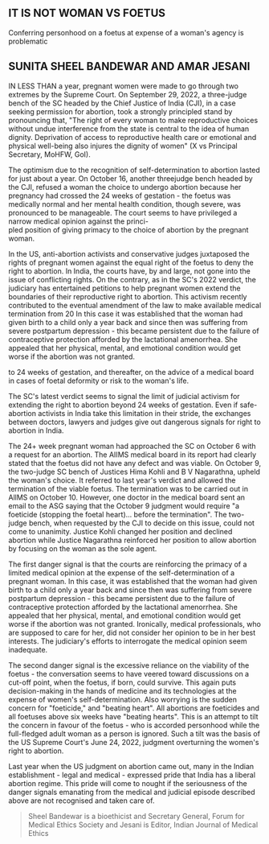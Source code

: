 ## IT IS NOT WOMAN VS FOETUS

Conferring personhood on a foetus at expense of a woman's agency is problematic

## SUNITA SHEEL BANDEWAR AND AMAR JESANI

IN LESS THAN a year, pregnant women were made to go through two extremes by the Supreme Court. On September 29, 2022, a three-judge bench of the SC headed by the Chief Justice of India (CJI), in a case seeking permission for abortion, took a strongly principled stand by pronouncing that, "The right of every woman to make reproductive choices without undue interference from the state is central to the idea of human dignity. Deprivation of access to reproductive health care or emotional and physical well-being also injures the dignity of women" (X vs Principal<br>Secretary, MoHFW, GoI).

The optimism due to the recognition of self-determination to abortion lasted for just about a year. On October 16, another threejudge bench headed by the CJI, refused a woman the choice to undergo abortion because her pregnancy had crossed the 24 weeks of gestation - the foetus was medically normal and her mental health condition, though severe, was pronounced to be manageable. The court seems to have privileged a narrow medical opinion against the princi-<br>pled position of giving primacy to the choice of abortion by the pregnant woman.

In the US, anti-abortion activists and conservative judges juxtaposed the rights of pregnant women against the equal right of the foetus to deny the right to abortion. In India, the courts have, by and large, not gone into the issue of conflicting rights. On the contrary, as in the SC's 2022 verdict, the judiciary has entertained petitions to help pregnant women extend the boundaries of their reproductive right to abortion. This activism recently contributed to the eventual amendment of the law to make available medical termination from 20 In this case it was established that the woman had given birth to a child only a year back and since then was suffering from severe postpartum depression - this became persistent due to the failure of contraceptive protection afforded by the lactational amenorrhea. She appealed that her physical, mental, and emotional condition would get worse if the abortion was not granted.

to 24 weeks of gestation, and thereafter, on the advice of a medical board in cases of foetal deformity or risk to the woman's life.

The SC's latest verdict seems to signal the limit of judicial activism for extending the right to abortion beyond 24 weeks of gestation. Even if safe-abortion activists in India take this limitation in their stride, the exchanges between doctors, lawyers and judges give out dangerous signals for right to abortion in India.

The 24+ week pregnant woman had approached the SC on October 6 with a request for an abortion. The AIIMS medical board in its report had clearly stated that the foetus did not have any defect and was viable. On October 9, the two-judge SC bench of Justices Hima Kohli and B V Nagarathna, upheld the woman's choice. It referred to last year's verdict and allowed the termination of the viable foetus. The termination was to be carried out in AllMS on October 10. However, one doctor in the medical board sent an email to the ASG saying that the October 9 judgment would require "a foeticide (stopping the foetal heart)... before the termination". The two-judge bench, when requested by the CJI to decide on this issue, could not come to unanimity. Justice Kohli changed her position and declined abortion while Justice Nagarathna reinforced her position to allow abortion by focusing on the woman as the sole agent.

The first danger signal is that the courts are reinforcing the primacy of a limited medical opinion at the expense of the self-determination of a pregnant woman. In this case, it was established that the woman had given birth to a child only a year back and since then was suffering from severe postpartum depression - this became persistent due to the failure of contraceptive protection afforded by the lactational amenorrhea. She appealed that her physical, mental, and emotional condition would get worse if the abortion was not granted. Ironically, medical professionals, who are supposed to care for her, did not consider her opinion to be in her best interests. The judiciary's efforts to interrogate the medical opinion seem inadequate.

The second danger signal is the excessive reliance on the viability of the foetus - the conversation seems to have veered toward discussions on a cut-off point, when the foetus, if born, could survive. This again puts decision-making in the hands of medicine and its technologies at the expense of women's self-determination. Also worrying is the sudden concern for "foeticide," and "beating heart". All abortions are foeticides and all foetuses above six weeks have "beating hearts". This is an attempt to tilt the concern in favour of the foetus - who is accorded personhood while the full-fledged adult woman as a person is ignored. Such a tilt was the basis of the US Supreme Court's June 24, 2022, judgment overturning the women's right to abortion.

Last year when the US judgment on abortion came out, many in the Indian establishment - legal and medical - expressed pride that India has a liberal abortion regime. This pride will come to nought if the seriousness of the danger signals emanating from the medical and judicial episode described above are not recognised and taken care of.

> Sheel Bandewar is a bioethicist and Secretary General, Forum for Medical Ethics Society and Jesani is Editor, Indian Journal of Medical Ethics